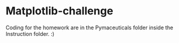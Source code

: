 # Matplotlib-challenge

Coding for the homework are in the Pymaceuticals folder inside the Instruction folder. :)
